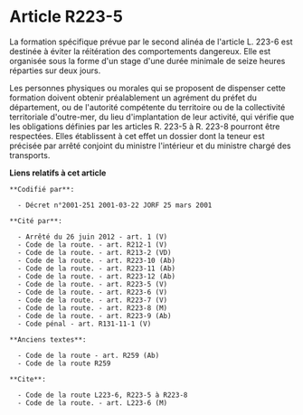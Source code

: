 # Article R223-5

La formation spécifique prévue par le second alinéa de l'article L. 223-6 est destinée à éviter la réitération des
comportements dangereux. Elle est organisée sous la forme d'un stage d'une durée minimale de seize heures réparties sur deux
jours.

Les personnes physiques ou morales qui se proposent de dispenser cette formation doivent obtenir préalablement un agrément du
préfet du département, ou de l'autorité compétente du territoire ou de la collectivité territoriale d'outre-mer, du lieu
d'implantation de leur activité, qui vérifie que les obligations définies par les articles R. 223-5 à R. 223-8 pourront être
respectées. Elles établissent à cet effet un dossier dont la teneur est précisée par arrêté conjoint du ministre l'intérieur
et du ministre chargé des transports.

**Liens relatifs à cet article**

	**Codifié par**:

	  - Décret n°2001-251 2001-03-22 JORF 25 mars 2001

	**Cité par**:

	  - Arrêté du 26 juin 2012 - art. 1 (V)
	  - Code de la route. - art. R212-1 (V)
	  - Code de la route. - art. R213-2 (VD)
	  - Code de la route. - art. R223-10 (Ab)
	  - Code de la route. - art. R223-11 (Ab)
	  - Code de la route. - art. R223-12 (Ab)
	  - Code de la route. - art. R223-5 (V)
	  - Code de la route. - art. R223-6 (V)
	  - Code de la route. - art. R223-7 (V)
	  - Code de la route. - art. R223-8 (M)
	  - Code de la route. - art. R223-9 (Ab)
	  - Code pénal - art. R131-11-1 (V)

	**Anciens textes**:

	  - Code de la route - art. R259 (Ab)
	  - Code de la route R259

	**Cite**:

	  - Code de la route L223-6, R223-5 à R223-8
	  - Code de la route. - art. L223-6 (M)
